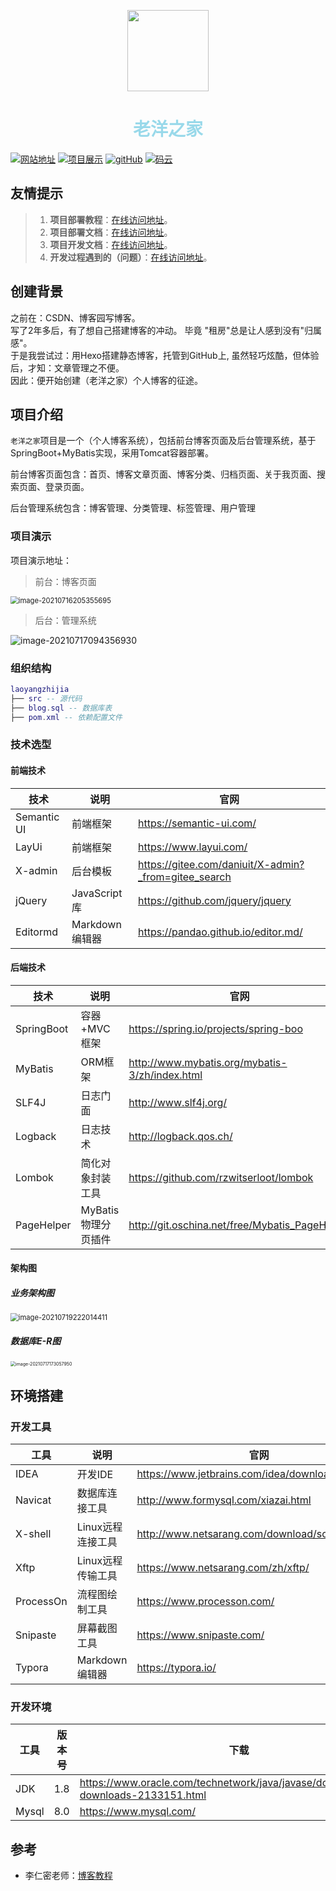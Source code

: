 <p align="center">
    <img width="130" src="https://gitee.com/sheep-are-flying-in-the-sky/my-picture/raw/master/picture9/111.jpg">
</p>
<h1 align="center" style="color:#99d9ea">老洋之家</h1>
<p>
  <a href="https://www.laoyangzhijia.com"><img src="https://img.shields.io/badge/%E8%80%81%E6%B4%8B%E4%B9%8B%E5%AE%B6-%E4%B8%AA%E4%BA%BA%E7%AB%99%E7%82%B9-brightgreen" alt="网站地址"></a>
  <a href="www.laoyangzhijia.com"><img src="https://img.shields.io/badge/%E8%80%81%E6%B4%8B%E4%B9%8B%E5%AE%B6-%E9%A1%B9%E7%9B%AE%E5%B1%95%E7%A4%BA-blueg" alt="项目展示"></a>
    <a href="https://github.com/2560055298/laoyangzhijia"><img src="https://img.shields.io/badge/gitHub-%E9%A1%B9%E7%9B%AE%E5%9C%B0%E5%9D%80-red" alt="gitHub"></a>
  <a href="https://gitee.com/sheep-are-flying-in-the-sky/laoyangzhijia"><img src="https://img.shields.io/badge/%E7%A0%81%E4%BA%91-%E9%A1%B9%E7%9B%AE%E5%9C%B0%E5%9D%80-orange" alt="码云"></a>
</p>




## 友情提示

> 1. **项目部署教程**：[在线访问地址]()。
> 2. **项目部署文档**：[在线访问地址](https://2560055298.github.io/laoyangDeployDoc/#/)。
> 3. **项目开发文档**：[在线访问地址](https://2560055298.github.io/laoyangzhijiaDoc/)。
> 4. **开发过程遇到的（问题）**：[在线访问地址](https://2560055298.github.io/laoyangProblem/)。



## 创建背景

之前在：CSDN、博客园写博客。<br/>
写了2年多后，有了想自己搭建博客的冲动。 毕竟 "租房"总是让人感到没有"归属感"。<br/>
于是我尝试过：用Hexo搭建静态博客，托管到GitHub上, 虽然轻巧炫酷，但体验后，才知：文章管理之不便。<br/>
因此：便开始创建（老洋之家）个人博客的征途。






## 项目介绍

`老洋之家`项目是一个（个人博客系统），包括前台博客页面及后台管理系统，基于SpringBoot+MyBatis实现，采用Tomcat容器部署。<br/>

前台博客页面包含：首页、博客文章页面、博客分类、归档页面、关于我页面、搜索页面、登录页面。<br/>

后台管理系统包含：博客管理、分类管理、标签管理、用户管理 <br/>



### 项目演示

项目演示地址： 

> 前台：博客页面

<img src="https://gitee.com/sheep-are-flying-in-the-sky/my-picture/raw/master/picture9/image-20210716205355695.png" alt="image-20210716205355695" style="zoom: 80%;" />

> 后台：管理系统

![image-20210717094356930](https://gitee.com/sheep-are-flying-in-the-sky/my-picture/raw/master/picture9/image-20210717094356930.png)



### 组织结构

``` lua
laoyangzhijia
├── src -- 源代码
├── blog.sql -- 数据库表
├── pom.xml -- 依赖配置文件
```



### 技术选型


#### 前端技术

| 技术        | 说明            | 官网                                                 |
| ----------- | --------------- | ---------------------------------------------------- |
| Semantic UI | 前端框架        | https://semantic-ui.com/                             |
| LayUi       | 前端框架        | https://www.layui.com/                               |
| X-admin     | 后台模板        | https://gitee.com/daniuit/X-admin?_from=gitee_search |
| jQuery      | JavaScript 库   | https://github.com/jquery/jquery                     |
| Editormd    | Markdown 编辑器 | https://pandao.github.io/editor.md/                  |




#### 后端技术

| 技术       | 说明                | 官网                                           |
| ---------- | ------------------- | ---------------------------------------------- |
| SpringBoot | 容器+MVC框架        | https://spring.io/projects/spring-boo          |
| MyBatis    | ORM框架             | http://www.mybatis.org/mybatis-3/zh/index.html |
| SLF4J      | 日志门面            | http://www.slf4j.org/                          |
| Logback    | 日志技术            | http://logback.qos.ch/                         |
| Lombok     | 简化对象封装工具    | https://github.com/rzwitserloot/lombok         |
| PageHelper | MyBatis物理分页插件 | http://git.oschina.net/free/Mybatis_PageHelper |



#### 架构图



##### 业务架构图

<img src="https://gitee.com/sheep-are-flying-in-the-sky/my-picture/raw/master/picture9/image-20210719222014411.png" alt="image-20210719222014411" style="zoom: 80%;" />





##### 数据库E-R图

<img src="https://gitee.com/sheep-are-flying-in-the-sky/my-picture/raw/master/picture9/image-20210717173057950.png" alt="image-20210717173057950" style="zoom: 50%;" />





## 环境搭建

### 开发工具

| 工具          | 说明                | 官网                                            |
| ------------- | ------------------- | ----------------------------------------------- |
| IDEA          | 开发IDE             | https://www.jetbrains.com/idea/download         |
| Navicat   | 数据库连接工具    | http://www.formysql.com/xiazai.html             |                                               |
| X-shell       | Linux远程连接工具   | http://www.netsarang.com/download/software.html |
| Xftp | Linux远程传输工具 | https://www.netsarang.com/zh/xftp/ |
| ProcessOn     | 流程图绘制工具      | https://www.processon.com/                      |
| Snipaste  | 屏幕截图工具      | https://www.snipaste.com/                       |
| Typora | Markdown编辑器 | https://typora.io/ |


### 开发环境

| 工具  | 版本号 | 下载                                                         |
| ----- | ------ | ------------------------------------------------------------ |
| JDK   | 1.8    | https://www.oracle.com/technetwork/java/javase/downloads/jdk8-downloads-2133151.html |
| Mysql | 8.0    | https://www.mysql.com/                                       |


## 参考
- 李仁密老师：[博客教程](https://www.bilibili.com/video/BV1HE411N76x)


